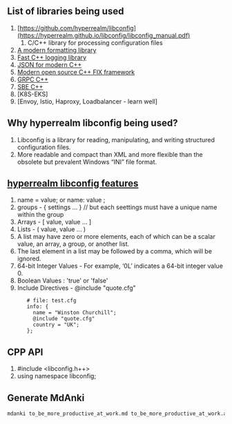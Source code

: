 ## List of libraries being used
1. [https://github.com/hyperrealm/libconfig](https://hyperrealm.github.io/libconfig/libconfig_manual.pdf)
   1. C/C++ library for processing configuration files
2. [A modern formatting library](https://github.com/fmtlib/fmt)
3. [Fast C++ logging library](https://github.com/gabime/spdlog)
4. [JSON for modern C++](https://github.com/nlohmann/json)
5. [Modern open source C++ FIX framework](https://github.com/fix8/fix8)
6. [GRPC C++](https://github.com/grpc/grpc/tree/master/src/cpp)
7. [SBE C++](https://github.com/real-logic/simple-binary-encoding/wiki/Cpp-User-Guide)
8. [K8S-EKS]
9. [Envoy, Istio, Haproxy, Loadbalancer - learn well]

## Why hyperrealm libconfig being used?
1. Libconfig is a library for reading, manipulating, and writing structured configuration files.
2. More readable and compact than XML and more flexible than the obsolete but prevalent Windows “INI” file format.

## [hyperrealm libconfig features](https://hyperrealm.github.io/libconfig/libconfig_manual.html#Introduction)
1.  name = value; or name: value ;
2.  groups - { settings ... } // but each seettings must have a unique name within the group
3.  Arrays - [ value, value ... ]
4.  Lists - ( value, value ... )
   1.  A list may have zero or more elements, each of which can be a scalar value, an array, a group, or another list.
   1.  The last element in a list may be followed by a comma, which will be ignored.
5. 64-bit Integer Values - For example, ‘0L’ indicates a 64-bit integer value 0.
6. Boolean Values : 'true' or 'false'
7. Include Directives - @include "quote.cfg"
      ```
         # file: test.cfg
         info: {
           name = "Winston Churchill";
           @include "quote.cfg"
           country = "UK";
         };
      ```

## CPP API
1. #include <libconfig.h++>
1. using namespace libconfig;



## Generate MdAnki

```bash
mdanki to_be_more_productive_at_work.md to_be_more_productive_at_work.apkg --deck "Mohan::DeepWork::cpp::MoreProductive"
```
